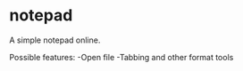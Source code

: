 # notepad
A simple notepad online.

Possible features:
  -Open file
  -Tabbing and other format tools
